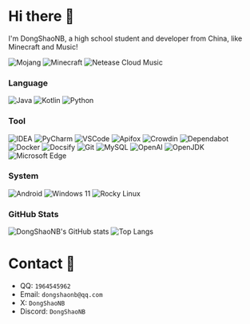 # Hi there :wave:
I'm DongShaoNB, a high school student and developer from China, like Minecraft and Music!  

![Mojang](https://img.shields.io/badge/Mojang-%23EF323D?style=for-the-badge&logo=mojangstudios&logoColor=FFFFFF)
![Minecraft](https://img.shields.io/badge/Minecraft-%233C8527?style=for-the-badge&logoColor=FFFFFF)
![Netease Cloud Music](https://img.shields.io/badge/Netease%20Cloud%20Music-%23D43C33?style=for-the-badge&logo=neteasecloudmusic&logoColor=FFFFFF)
### Language 
![Java](https://img.shields.io/badge/Java-red?style=for-the-badge&logo=java&logoColor=FFFFFF)
![Kotlin](https://img.shields.io/badge/Kotlin-%237F52FF?style=for-the-badge&logo=kotlin&logoColor=FFFFFF)
![Python](https://img.shields.io/badge/Python-%233776AB?style=for-the-badge&logo=python&logoColor=FFFFFF) 
### Tool
![IDEA](https://img.shields.io/badge/IntelliJ%20IDEA-%23000000?style=for-the-badge&logo=Intellij%20IDEA&logoColor=FFFFFF)
![PyCharm](https://img.shields.io/badge/PyCharm-%23000000?style=for-the-badge&logo=pycharm&logoColor=FFFFFF)
![VSCode](https://img.shields.io/badge/VSCode-%23007ACC?style=for-the-badge&logo=visualstudiocode&logoColor=FFFFFF)
![Apifox](https://img.shields.io/badge/Apifox-%23F44A53?style=for-the-badge&logo=apifox&logoColor=FFFFFF)
![Crowdin](https://img.shields.io/badge/Crowdin-%232E3340?style=for-the-badge&logo=crowdin&logoColor=FFFFFF)
![Dependabot](https://img.shields.io/badge/Dependabot-%23025E8C?style=for-the-badge&logo=dependabot&logoColor=FFFFFF)
![Docker](https://img.shields.io/badge/Docker-%232496ED?style=for-the-badge&logo=docker&logoColor=FFFFFF)
![Docsify](https://img.shields.io/badge/Docsify-%232ECE53?style=for-the-badge&logo=docsify&logoColor=FFFFFF)
![Git](https://img.shields.io/badge/Git-%23F05032?style=for-the-badge&logo=git&logoColor=FFFFFF)
![MySQL](https://img.shields.io/badge/MySQL-%234479A1?style=for-the-badge&logo=mysql&logoColor=FFFFFF)
![OpenAI](https://img.shields.io/badge/OpenAI-%23412991?style=for-the-badge&logo=openai&logoColor=FFFFFF)
![OpenJDK](https://img.shields.io/badge/OpenJDK-%23437291?style=for-the-badge&logo=openjdk&logoColor=FFFFFF)
![Microsoft Edge](https://img.shields.io/badge/Microsoft%20Edge-%230078D7?style=for-the-badge&logo=microsoftedge&logoColor=FFFFFF)
### System
![Android](https://img.shields.io/badge/Android-%2334A853?style=for-the-badge&logo=android&logoColor=FFFFFF)
![Windows 11](https://img.shields.io/badge/Windows%2011-%230078D4?style=for-the-badge&logo=windows11&logoColor=FFFFFF)
![Rocky Linux](https://img.shields.io/badge/Rocky%20Linux-%2310B981?style=for-the-badge&logo=rockylinux&logoColor=FFFFFF)

### GitHub Stats
![DongShaoNB's GitHub stats](https://github-readme-stats.vercel.app/api?username=DongShaoNB&show_icons=true&hide_title=true&count_private=true)
![Top Langs](https://github-readme-stats.vercel.app/api/top-langs/?username=DongShaoNB&layout=compact)

# Contact :iphone:
- QQ: `1964545962`
- Email: `dongshaonb@qq.com`
- X: `DongShaoNB`
- Discord: `DongShaoNB`
